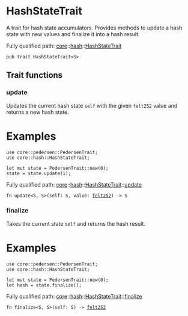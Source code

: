 # HashStateTrait

A trait for hash state accumulators.
Provides methods to update a hash state with new values and finalize it into a hash result.

Fully qualified path: [core](./core.md)::[hash](./core-hash.md)::[HashStateTrait](./core-hash-HashStateTrait.md)

<pre><code class="language-cairo">pub trait HashStateTrait&lt;S&gt;</code></pre>

## Trait functions

### update

Updates the current hash state `self` with the given `felt252` value and returns a new hash
state.
# Examples

```cairo
use core::pedersen::PedersenTrait;
use core::hash::HashStateTrait;

let mut state = PedersenTrait::new(0);
state = state.update(1);
```

Fully qualified path: [core](./core.md)::[hash](./core-hash.md)::[HashStateTrait](./core-hash-HashStateTrait.md)::[update](./core-hash-HashStateTrait.md#update)

<pre><code class="language-cairo">fn update&lt;S, S&gt;(self: S, value: <a href="core-felt252.html">felt252</a>) -&gt; S</code></pre>


### finalize

Takes the current state `self` and returns the hash result.
# Examples

```cairo
use core::pedersen::PedersenTrait;
use core::hash::HashStateTrait;

let mut state = PedersenTrait::new(0);
let hash = state.finalize();
```

Fully qualified path: [core](./core.md)::[hash](./core-hash.md)::[HashStateTrait](./core-hash-HashStateTrait.md)::[finalize](./core-hash-HashStateTrait.md#finalize)

<pre><code class="language-cairo">fn finalize&lt;S, S&gt;(self: S) -&gt; <a href="core-felt252.html">felt252</a></code></pre>


